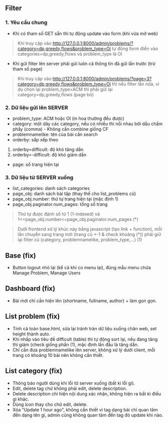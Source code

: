 ## Filter
### 1. Yêu cầu chung
- Khi có tham số GET sẵn thì tự động update vào form (khi vừa mở web)
 > Khi truy cập vào http://127.0.0.1:8000/admin/problems/?category=dp,greedy,flows&problem_type=Oi tự động form điền vào categories=dp,greedy,flows và problem_type là OI
- Khi gửi filter lên server phải gửi luôn cả thông tin đã gửi lần trước (trừ tham số page)
> Khi truy cập vào http://127.0.0.1:8000/admin/problems/?page=3?category=dp,greedy,flows&problem_type=Oi thì nếu filter lần nữa, ví dụ chọn lại problem_type=ACM thì phải gửi lại category=dp,greedy,flows (page bỏ)
### 2. Dữ liệu gửi lên SERVER
- problem_type: ACM hoặc OI (in hoa thường đều được)
- category: một dãy các category, nếu có nhiều thì nối nhau bởi dấu chấm phẩy (comma)  - Không cần combine giống CF
- problemnamelike: tên của bài cần search
- orderby: sắp xếp theo
1. orderby=difficult: độ khó tăng dần
2. orderby=-difficult: độ khó giảm dần
- page: số trang hiện tại
### 3. Dữ liệu từ SERVER xuống
- list_categories: danh sách categories
- page_obj: danh sách bài tập (thay thế cho list_problems cũ)
- page_obj.number: thứ tự trang hiện tại (mặc định 1)
- page_obj.paginator.num_pages: tổng số trang
> Thứ tự được đánh số từ 1 (1-indexed) và 1<=page_obj.number<=page_obj.paginator.num_pages (*)

> Dưới frontend xử lý khúc này bằng javascript (tạo link + function), mỗi lần chuyển sang trang mới (trang cũ +-1 & check khoảng (*)) phải giữ lại filter cũ (category, problemnamelike, problem_type,...) (1)
## Base (fix)
- Button logout nhỏ lại (kể cả khi co menu lại), đúng mẫu menu chứa Manage 
Problem, Manage Users
## Dashboard (fix)
- Bài mới chỉ cần hiện lên (shortname, fullname, author) + làm gọn gọn.
## List problem (fix)
- Tính cả toàn base.html, sửa lại tránh tràn dữ liệu xuống chân web, set height thành auto.
- Khi nhấp vào tiêu đề difficult (table) thì tự động sort lại, nếu đang tăng thì giảm (check giống phần (1), mặc định lần đầu là tăng dần.
- Chỉ cần đưa problemnamelike lên server, không xử lý dưới client, mỗi trang có khoảng 10 bài nên không cần thiết.
## List category (fix)
- Thông báo người dùng khi lỗi từ server xuống (bất kì lỗi gì).
- Edit, delete tag chứ không phải edit, delete description.
- Delete description chỉ hiện nội dung xác nhận, không hiện ra bất kì điều gì 
khác.
- Dùng icon thay cho chữ edit, delete.
- Xóa "Update 1 hour ago", không cần thiết vì tag dạng bài chỉ quan tâm đến dạng tên gì, admin cũng không quan tâm đến tag đó update khi nào.
